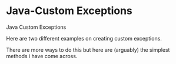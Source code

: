# Java-Custom Exceptions
Java Custom Exceptions

Here are two different examples on creating custom exceptions.

There are more ways to do this but here are (arguably) the simplest methods i have come across.
